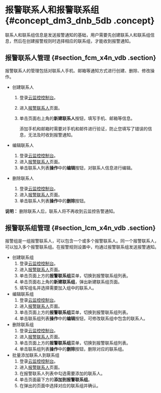# 报警联系人和报警联系组 {#concept_dm3_dnb_5db .concept}

联系人和联系组信息是发送报警通知的基础，用户需要先创建联系人和联系组信息，然后在创建报警规则时选择相应的联系组，才能收到报警通知。

## 报警联系人管理 {#section_fcm_x4n_vdb .section}

报警联系人的管理包括对联系人手机、邮箱等通知方式进行创建、删除、修改操作。

-   创建联系人
    1.  登录[云监控控制台](https://cloudmonitor.console.aliyun.com)。
    2.  进入[报警联系人](https://cms.console.aliyun.com/#/contact/list/)页面。
    3.  单击页面右上角的**新建联系人**按钮，填写手机、邮箱等信息。

        添加手机和邮箱时需要对手机和邮件进行验证，防止您填写了错误的信息，无法及时收到报警通知。

-   编辑联系人
    1.  登录[云监控控制台](https://cloudmonitor.console.aliyun.com)。
    2.  进入[报警联系人](https://cms.console.aliyun.com/#/contact/list/)页面。
    3.  单击联系人列表**操作**中的**编辑**按钮，对联系人信息进行编辑。
-   删除联系人
    1.  登录[云监控控制台](https://cloudmonitor.console.aliyun.com)。
    2.  进入[报警联系人](https://cms.console.aliyun.com/#/contact/list/)页面。
    3.  单击联系人列表**操作**中的**删除**按钮。

**说明：** 删除联系人后，联系人将不再收到云监控告警通知。

## 报警联系组管理 {#section_lcm_x4n_vdb .section}

报警组是一组报警联系人，可以包含一个或多个报警联系人。同一个报警联系人，可以加入多个报警联系组。在报警规则设置中，均通过报警联系组发送报警通知。

-   创建联系组
    1.  登录[云监控控制台](https://cloudmonitor.console.aliyun.com)。
    2.  进入[报警联系人](https://cms.console.aliyun.com/#/contact/list/)页面。
    3.  单击页面上方的**报警联系组**菜单，切换到报警联系组列表。
    4.  单击页面右上角的**新建联系组**，弹出新建联系组页面。
    5.  填写组名并选择需要加入组中的联系人。
-   编辑联系组
    1.  登录[云监控控制台](https://cloudmonitor.console.aliyun.com)。
    2.  进入[报警联系人](https://cms.console.aliyun.com/#/contact/list/)页面。
    3.  单击页面上方的**报警联系组**菜单，切换到报警联系组列表。
    4.  单击联系组列表**操作**中的**编辑**按钮，可修改联系组中包含的联系人。
-   删除联系组
    1.  登录[云监控控制台](https://cloudmonitor.console.aliyun.com)。
    2.  进入[报警联系人](https://cms.console.aliyun.com/#/contact/list/)页面。
    3.  单击页面上方的**报警联系组**菜单，切换到报警联系组列表。
    4.  单击联系组列表**操作**中的**删除**按钮，删除对应的联系组。
-   批量添加联系人到联系组
    1.  登录[云监控控制台](https://cloudmonitor.console.aliyun.com)。
    2.  进入[报警联系人](https://cms.console.aliyun.com/#/contact/list/)页面。
    3.  在报警联系人列表中勾选需要添加的联系人。
    4.  单击页面最下方的**添加到报警联系组**。
    5.  在弹出的页面中选择对应的联系组并确认。

